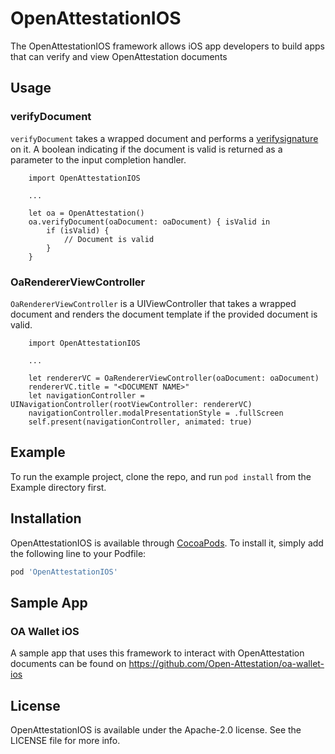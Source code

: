 # OpenAttestationIOS
The OpenAttestationIOS framework allows iOS app developers to build apps that can verify and view OpenAttestation documents

## Usage
### verifyDocument
`verifyDocument` takes a wrapped document and performs a [verifysignature](https://github.com/Open-Attestation/open-attestation#verify-signature-of-document) on it. A boolean indicating if the document is valid is returned as a parameter to the input completion handler.

```
    import OpenAttestationIOS
    
    ...
    
    let oa = OpenAttestation()
    oa.verifyDocument(oaDocument: oaDocument) { isValid in
        if (isValid) {
            // Document is valid
        }
    }
```
### OaRendererViewController
`OaRendererViewController` is a UIViewController that takes a wrapped document and renders the document template if the provided document is valid.
```
    import OpenAttestationIOS
    
    ...
    
    let rendererVC = OaRendererViewController(oaDocument: oaDocument)
    rendererVC.title = "<DOCUMENT NAME>"
    let navigationController = UINavigationController(rootViewController: rendererVC)
    navigationController.modalPresentationStyle = .fullScreen
    self.present(navigationController, animated: true)
```

## Example

To run the example project, clone the repo, and run `pod install` from the Example directory first.

## Installation

OpenAttestationIOS is available through [CocoaPods](https://cocoapods.org). To install
it, simply add the following line to your Podfile:

```ruby
pod 'OpenAttestationIOS'
```

## Sample App
### OA Wallet iOS
A sample app that uses this framework to interact with OpenAttestation documents can be found on https://github.com/Open-Attestation/oa-wallet-ios

## License

OpenAttestationIOS is available under the Apache-2.0 license. See the LICENSE file for more info.

